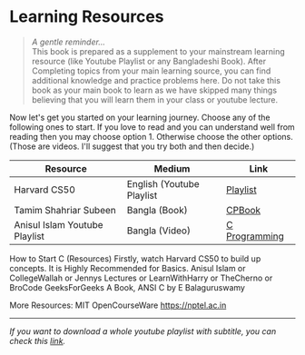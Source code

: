 # Learning Resources

> *A gentle reminder...*\
> This book is prepared as a supplement to your mainstream learning resource (like Youtube Playlist or any Bangladeshi Book). After Completing topics from your main learning source, you can find additional knowledge and practice problems here. Do not take this book as your main book to learn as we have skipped many things believing that you will learn them in your class or youtube lecture.

Now let's get you started on your learning journey. Choose any of the following ones to start. If you love to read and you can understand well from reading then you may choose option 1. Otherwise choose the other options. (Those are videos. I'll suggest that you try both and then decide.)

| Resource | Medium | Link |
| - | - | - |
| Harvard CS50 | English (Youtube Playlist |  [Playlist](https://youtube.com/playlist?list=PLhQjrBD2T381WAHyx1pq-sBfykqMBI7V4\&si=45C8iSl3q8JbDCvB) |
| Tamim Shahriar Subeen | Bangla (Book)  | [CPBook](http://cpbook.subeen.com/)                                                       |
| Anisul Islam Youtube Playlist | Bangla (Video) | [C Programming](https://www.youtube.com/playlist?list=PLgH5QX0i9K3pCMBZcul1fta6UivHDbXvz) |

How to Start C (Resources)
Firstly, watch Harvard CS50 to build up concepts. It is Highly Recommended for Basics.
Anisul Islam or CollegeWallah or Jennys Lectures or LearnWithHarry or TheCherno or BroCode
GeeksForGeeks
A Book, ANSI C by E Balaguruswamy

More Resources:
MIT OpenCourseWare
https://nptel.ac.in

***

*If you want to download a whole youtube playlist with subtitle, you can check this [link](https://blogofkazirifatjr.blogspot.com/2024/08/techtalk01-better-uu-d-dnld.html).*
